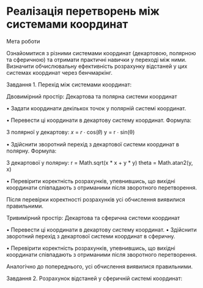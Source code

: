 # Реалізація перетворень між системами координат

Мета роботи

Ознайомитися з різними системами координат (декартовою, полярною та сферичною) та отримати практичні навички у переході між ними. Визначити обчислювальну ефективність розрахунку відстаней у цих системах координат через бенчмаркінг.


Завдання 1.	Перехід між системами координат:

Двовимірний простір: Декартова та полярна системи координат

•	Задати координати декількох точок у полярній системі координат.

•	Перевести ці координати в декартову систему координат. Формула:

З полярної у декартову: 𝑥 = 𝑟 ⋅ cos(𝜃) y = r ⋅ sin(θ)

•	Здійснити зворотний перехід з декартової системи координат в полярну. Формула:

З декартової у полярну: r = Math.sqrt(x * x + y * y) theta = Math.atan2(y, x)

•	Перевірити коректність розрахунків, упевнившись, що вихідні координати співпадають з отриманими після зворотного перетворення.

Після перевірки коректності розрахунків усі обчислення виявилися правильними.

Тривимірний простір: Декартова та сферична системи координат

•	Перевести ці координати в декартову систему координат.
•	Здійснити зворотний перехід з декартової системи координат в сферичну.

•	Перевірити коректність розрахунків, упевнившись, що вихідні координати співпадають з отриманими після зворотного перетворення.

Аналогічно до попереднього, усі обчислення виявилися правильними.

Завдання 2.	Розрахунок відстаней у сферичній системі координат:
